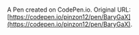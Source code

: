 # 

A Pen created on CodePen.io. Original URL: [https://codepen.io/pinzon12/pen/BaryGaX](https://codepen.io/pinzon12/pen/BaryGaX).

